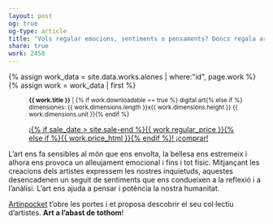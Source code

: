 ```yaml
---
layout: post
og: true
og-type: article
title: "Vols regalar emocions, sentiments o pensaments? Doncs regala art!" 
share: true
work: 2458
---
```


{% assign work_data = site.data.works.alones | where:"id", page.work %}
{% assign work = work_data | first %}
<figure class="text-center">
	<div class="padding-artwork-container">
		<div class="embed-container embed-container_4-3">
			<core-image sizing="cover" class="core-image-size" preload fade src="{{ work.featured_src }}"></core-image>	
		</div>
	</div>
	<figcaption>
		<p><small><strong>{{ work.title }}</strong> | {% if work.downloadable == true %} digital art{% else if %} dimensiones: {{ work.dimensions.length }}x{{ work.dimensions.height }} {{ work.dimensions.unit }}{% endif %}</small></p>
		<p><a href="{{ work.permalink }}" class="btn btn-primary btn-lg">¡{% if sale_date > site.sale-end %}{{ work.regular_price }}{% else if %}{{ work.price_html }}{% endif %}! ¡comprar! <i class="fa fa-credit-card"></i></a></p>
	</figcaption>
</figure>

L’art ens fa sensibles al món que ens envolta, la bellesa ens estremeix i alhora ens provoca un alleujament emocional i fins i tot físic. Mitjançant les creacions dels artistes expressem les nostres inquietuds, aquestes desencadenen un seguit de sentiments que ens condueixen a la reflexió i a l’anàlisi. L’art ens ajuda a pensar i potència la nostra humanitat.

[Artinpocket](http://www.artinpocekt.cat/) t’obre les portes i et proposa descobrir el seu col·lectiu d’artistes. **Art a l’abast de tothom**!